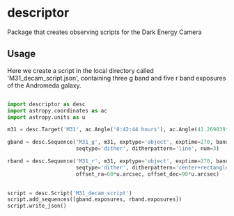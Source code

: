 # descriptor
Package that creates observing scripts for the Dark Energy Camera

## Usage
Here we create a script in the local directory called 'M31_decam_script.json', containing three g band and five r band exposures of the Andromeda galaxy.

```python

import descriptor as desc
import astropy.coordinates as ac
import astropy.units as u

m31 = desc.Target('M31', ac.Angle('0:42:44 hours'), ac.Angle(41.269039*u.deg))

gband = desc.Sequence('M31_g', m31, exptype='object', exptime=270, band='g', 
                      seqtype='dither', ditherpattern='line', num=3)

rband = desc.Sequence('M31_r', m31, exptype='object', exptime=270, band='r', 
                      seqtype='dither', ditherpattern='center+rectangle', 
                      offset_ra=60*u.arcsec, offset_dec=90*u.arcsec)

	
script = desc.Script('M31_decam_script')
script.add_sequences([gband.exposures, rband.exposures])
script.write_json()
```
